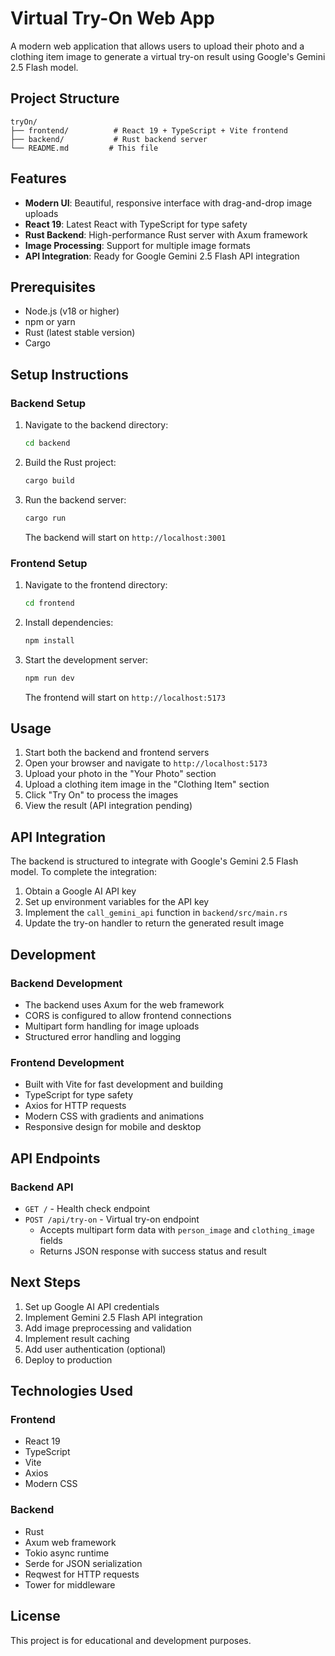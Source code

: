 # Virtual Try-On Web App

A modern web application that allows users to upload their photo and a clothing item image to generate a virtual try-on result using Google's Gemini 2.5 Flash model.

## Project Structure

```
tryOn/
├── frontend/          # React 19 + TypeScript + Vite frontend
├── backend/           # Rust backend server
└── README.md         # This file
```

## Features

- **Modern UI**: Beautiful, responsive interface with drag-and-drop image uploads
- **React 19**: Latest React with TypeScript for type safety
- **Rust Backend**: High-performance Rust server with Axum framework
- **Image Processing**: Support for multiple image formats
- **API Integration**: Ready for Google Gemini 2.5 Flash API integration

## Prerequisites

- Node.js (v18 or higher)
- npm or yarn
- Rust (latest stable version)
- Cargo

## Setup Instructions

### Backend Setup

1. Navigate to the backend directory:
   ```bash
   cd backend
   ```

2. Build the Rust project:
   ```bash
   cargo build
   ```

3. Run the backend server:
   ```bash
   cargo run
   ```

   The backend will start on `http://localhost:3001`

### Frontend Setup

1. Navigate to the frontend directory:
   ```bash
   cd frontend
   ```

2. Install dependencies:
   ```bash
   npm install
   ```

3. Start the development server:
   ```bash
   npm run dev
   ```

   The frontend will start on `http://localhost:5173`

## Usage

1. Start both the backend and frontend servers
2. Open your browser and navigate to `http://localhost:5173`
3. Upload your photo in the "Your Photo" section
4. Upload a clothing item image in the "Clothing Item" section
5. Click "Try On" to process the images
6. View the result (API integration pending)

## API Integration

The backend is structured to integrate with Google's Gemini 2.5 Flash model. To complete the integration:

1. Obtain a Google AI API key
2. Set up environment variables for the API key
3. Implement the `call_gemini_api` function in `backend/src/main.rs`
4. Update the try-on handler to return the generated result image

## Development

### Backend Development

- The backend uses Axum for the web framework
- CORS is configured to allow frontend connections
- Multipart form handling for image uploads
- Structured error handling and logging

### Frontend Development

- Built with Vite for fast development and building
- TypeScript for type safety
- Axios for HTTP requests
- Modern CSS with gradients and animations
- Responsive design for mobile and desktop

## API Endpoints

### Backend API

- `GET /` - Health check endpoint
- `POST /api/try-on` - Virtual try-on endpoint
  - Accepts multipart form data with `person_image` and `clothing_image` fields
  - Returns JSON response with success status and result

## Next Steps

1. Set up Google AI API credentials
2. Implement Gemini 2.5 Flash API integration
3. Add image preprocessing and validation
4. Implement result caching
5. Add user authentication (optional)
6. Deploy to production

## Technologies Used

### Frontend
- React 19
- TypeScript
- Vite
- Axios
- Modern CSS

### Backend
- Rust
- Axum web framework
- Tokio async runtime
- Serde for JSON serialization
- Reqwest for HTTP requests
- Tower for middleware

## License

This project is for educational and development purposes.
